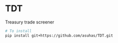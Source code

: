 # TDT
Treasury trade screener

```bash
# To install
pip install git+https://github.com/asuhas/TDT.git

